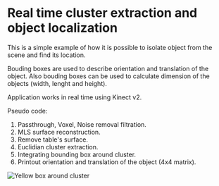 # Real time cluster extraction and object localization

This is a simple example of how it is possible to isolate object from the scene and find its location.

Bouding boxes are used to describe orientation and translation of the object. Also bouding boxes can be used to calculate dimension of the objects (width, lenght and height).

Application works in real time using Kinect v2.

Pseudo code:

1. Passthrough, Voxel, Noise removal filtration.
2. MLS surface reconstruction.
3. Remove table's surface.
3. Euclidian cluster extraction.
4. Integrating bounding box around cluster.
5. Printout orientation and translation of the object (4x4 matrix).

![Yellow box around cluster](https://imgur.com/a/ypI1Zyo) 
